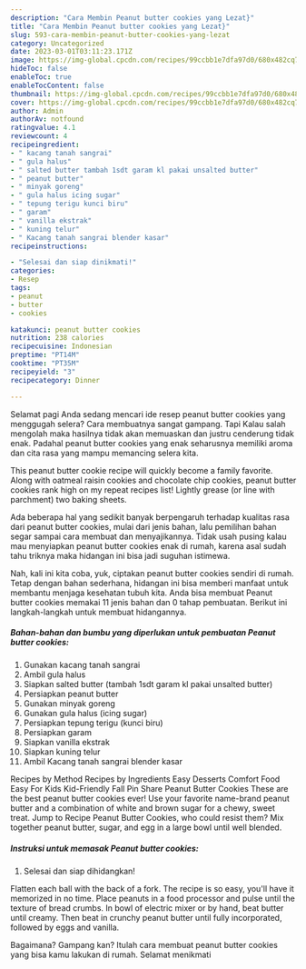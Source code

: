 ```yaml
---
description: "Cara Membin Peanut butter cookies yang Lezat}"
title: "Cara Membin Peanut butter cookies yang Lezat}"
slug: 593-cara-membin-peanut-butter-cookies-yang-lezat
category: Uncategorized
date: 2023-03-01T03:11:23.171Z
image: https://img-global.cpcdn.com/recipes/99ccbb1e7dfa97d0/680x482cq70/peanut-butter-cookies-foto-resep-utama.jpg
hideToc: false
enableToc: true
enableTocContent: false
thumbnail: https://img-global.cpcdn.com/recipes/99ccbb1e7dfa97d0/680x482cq70/peanut-butter-cookies-foto-resep-utama.jpg
cover: https://img-global.cpcdn.com/recipes/99ccbb1e7dfa97d0/680x482cq70/peanut-butter-cookies-foto-resep-utama.jpg
author: Admin
authorAv: notfound
ratingvalue: 4.1
reviewcount: 4
recipeingredient:
- " kacang tanah sangrai"
- " gula halus"
- " salted butter tambah 1sdt garam kl pakai unsalted butter"
- " peanut butter"
- " minyak goreng"
- " gula halus icing sugar"
- " tepung terigu kunci biru"
- " garam"
- " vanilla ekstrak"
- " kuning telur"
- " Kacang tanah sangrai blender kasar"
recipeinstructions:

- "Selesai dan siap dinikmati!"
categories:
- Resep
tags:
- peanut
- butter
- cookies

katakunci: peanut butter cookies 
nutrition: 238 calories
recipecuisine: Indonesian
preptime: "PT14M"
cooktime: "PT35M"
recipeyield: "3"
recipecategory: Dinner

---
```



Selamat pagi Anda sedang mencari ide resep peanut butter cookies yang menggugah selera? Cara membuatnya sangat gampang. Tapi Kalau salah mengolah maka hasilnya tidak akan memuaskan dan justru cenderung tidak enak. Padahal peanut butter cookies yang enak seharusnya memiliki aroma dan cita rasa yang mampu memancing selera kita.


This peanut butter cookie recipe will quickly become a family favorite. Along with oatmeal raisin cookies and chocolate chip cookies, peanut butter cookies rank high on my repeat recipes list! Lightly grease (or line with parchment) two baking sheets.

Ada beberapa hal yang sedikit banyak berpengaruh terhadap kualitas rasa dari peanut butter cookies, mulai dari jenis bahan, lalu pemilihan bahan segar sampai cara membuat dan menyajikannya. Tidak usah pusing kalau mau menyiapkan peanut butter cookies enak di rumah, karena asal sudah tahu triknya maka hidangan ini bisa jadi suguhan istimewa.


Nah, kali ini kita coba, yuk, ciptakan peanut butter cookies sendiri di rumah. Tetap dengan bahan sederhana, hidangan ini bisa memberi manfaat untuk membantu menjaga kesehatan tubuh kita. Anda bisa membuat Peanut butter cookies memakai 11 jenis bahan dan 0 tahap pembuatan. Berikut ini langkah-langkah untuk membuat hidangannya.

<!--inarticleads1-->

##### Bahan-bahan dan bumbu yang diperlukan untuk pembuatan Peanut butter cookies:

1. Gunakan  kacang tanah sangrai
1. Ambil  gula halus
1. Siapkan  salted butter (tambah 1sdt garam kl pakai unsalted butter)
1. Persiapkan  peanut butter
1. Gunakan  minyak goreng
1. Gunakan  gula halus (icing sugar)
1. Persiapkan  tepung terigu (kunci biru)
1. Persiapkan  garam
1. Siapkan  vanilla ekstrak
1. Siapkan  kuning telur
1. Ambil  Kacang tanah sangrai blender kasar


Recipes by Method Recipes by Ingredients Easy Desserts Comfort Food Easy For Kids Kid-Friendly Fall Pin Share Peanut Butter Cookies These are the best peanut butter cookies ever! Use your favorite name-brand peanut butter and a combination of white and brown sugar for a chewy, sweet treat. Jump to Recipe Peanut Butter Cookies, who could resist them? Mix together peanut butter, sugar, and egg in a large bowl until well blended. 

<!--inarticleads2-->

##### Instruksi untuk memasak Peanut butter cookies:


1. Selesai dan siap dihidangkan!

Flatten each ball with the back of a fork. The recipe is so easy, you&#39;ll have it memorized in no time. Place peanuts in a food processor and pulse until the texture of bread crumbs. In bowl of electric mixer or by hand, beat butter until creamy. Then beat in crunchy peanut butter until fully incorporated, followed by eggs and vanilla. 

Bagaimana? Gampang kan? Itulah cara membuat peanut butter cookies yang bisa kamu lakukan di rumah. Selamat menikmati
